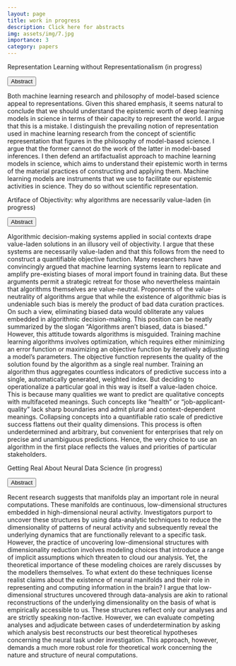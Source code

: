 ```yaml
---
layout: page
title: work in progress
description: Click here for abstracts
img: assets/img/7.jpg
importance: 3
category: papers
---
```


Representation Learning without Representationalism (in progress)

<p>
  <button class="btn " type="button" data-toggle="collapse" data-target="#collapse1" aria-expanded="false" aria-controls="collapse1">
 Abstract
  </button>
</p>

<div class="collapse" id="collapse1">
  <div class="card card-body">
   Both machine learning research and philosophy of model-based science appeal to representations. Given this shared emphasis, it seems natural to conclude that we should understand the epistemic worth of deep learning models in science in terms of their capacity to represent the world. I argue that this is a mistake. I distinguish the prevailing notion of representation used in machine learning research from the concept of scientific representation that figures in the philosophy of model-based science. I argue that the former cannot do the work of the latter in model-based inferences. I then defend an artifactualist approach to machine learning models in science, which aims to understand their epistemic worth in terms of the material practices of constructing and applying them. Machine learning models are instruments that we use to facilitate our epistemic activities in science. They do so without scientific representation.   
  </div>
</div>

<p>



  

Artiface of Objectivity: why algorithms are necessarily value-laden (in progress)  

 <p> <button class="btn " type="button" data-toggle="collapse" data-target="#collapse3" aria-expanded="false" aria-controls="collapse3">
 Abstract
  </button>
</p>
<div class="collapse" id="collapse3">
  <div class="card card-body">
    Algorithmic decision-making systems applied in social contexts drape value-laden solutions in an illusory veil of objectivity. I argue that these systems are necessarily value-laden and that this follows from the need to construct a quantifiable objective function. Many researchers have convincingly argued that machine learning systems learn to replicate and amplify pre-existing biases of moral import found in training data. But these arguments permit a strategic retreat for those who nevertheless maintain that algorithms themselves are value-neutral. Proponents of the value-neutrality of algorithms argue that while the existence of algorithmic bias is undeniable such bias is merely the product of bad data curation practices. On such a view, eliminating biased data would obliterate any values embedded in algorithmic decision-making. This position can be neatly summarized by the slogan “Algorithms aren’t biased, data is biased.” However, this attitude towards algorithms is misguided. Training machine learning algorithms involves optimization, which requires either minimizing an error function or maximizing an objective function by iteratively adjusting a model’s parameters. The objective function represents the quality of the solution found by the algorithm as a single real number. Training an algorithm thus aggregates countless indicators of predictive success into a single, automatically generated, weighted index. But deciding to operationalize a particular goal in this way is itself a value-laden choice. This is because many qualities we want to predict are qualitative concepts with multifaceted meanings. Such concepts like “health” or “job-applicant-quality” lack sharp boundaries and admit plural and context-dependent meanings. Collapsing concepts into a quantifiable ratio scale of predictive success flattens out their quality dimensions. This process is often underdetermined and arbitrary, but convenient for enterprises that rely on precise and unambiguous predictions. Hence, the very choice to use an algorithm in the first place reflects the values and priorities of particular stakeholders.

  </div>
</div>

Getting Real About Neural Data Science (in progress)

<p>  <button class="btn " type="button" data-toggle="collapse" data-target="#collapse4" aria-expanded="false" aria-controls="collapse4">
 Abstract
  </button>
</p>
<div class="collapse" id="collapse4">
  <div class="card card-body">
    Recent research suggests that manifolds play an important role in neural computations. These manifolds are continuous, low-dimensional structures embedded in high-dimensional neural activity. Investigators purport to uncover these structures by using data-analytic techniques to reduce the dimensionality of patterns of neural activity and subsequently reveal the underlying dynamics that are functionally relevant to a specific task. However, the practice of uncovering low-dimensional structures with dimensionality reduction involves modeling choices that introduce a range of implicit assumptions which threaten to cloud our analysis. Yet, the theoretical importance of these modeling choices are rarely discusses by the modellers themselves. To what extent do these techniques license realist claims about the existence of neural manifolds and their role in representing and computing information in the brain? I argue that low-dimensional structures uncovered through data-analysis are akin to rational reconstructions of the underlying dimensionality on the basis of what is empirically accessible to us. These structures reflect only our analyses and are strictly speaking non-factive. However, we can evaluate competing analyses and adjudicate between cases of underdetermination by asking which analysis best reconstructs our best theoretical hypotheses concerning the neural task under investigation. This approach, however, demands a much more robust role for theoretical work concerning the nature and structure of neural computations. 

  </div>
</div>







